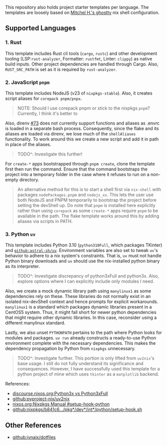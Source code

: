 This repository also holds project starter templates per language. The templates are loosely based on [Mitchel H.'s ghostty](https://github.com/ghostty-org/ghostty) nix shell configuration.

## Supported Languages

### 1. Rust

This template includes Rust cli tools (`cargo`, `rustc`) and other development tooling (LSP:`rust-analyzer`, Formatter: `rustfmt`, Linter: `clippy`) as native build inputs. Other project dependencies are handled through Cargo. Also, `RUST_SRC_PATH` is set as it is required by `rust-analyzer`.

### 2. JavaScript `pnpm`

This template includes NodeJS (v23 of `nixpkgs-stable`). Also, it creates script aliases for `corepack pnpm/pnpx`.

> NOTE: Should I use corepack pnpm or stick to the nixpkgs `pnpm`? Currently, I think it's better to

Also, direnv [#73](https://github.com/direnv/direnv/issues/73) does not currently support functions and aliases as .envrc is loaded in a separate bash process. Consequently, since the flake and its aliases are loaded via direnv, we lose much of the `shellAliases` functionality. To work around this we create a new script and add it in path in place of the aliases.

> TODO^: Investigate this further!

For `create-*` apps bootstrapped through `pnpm create`, clone the template first then run the command. Ensure that the command bootstraps the project into a temporary folder in the case where it refuses to run on a non-empty directory.

> An alternative method for this is to start a shell first via `nix-shell` with packages `nodePackages.pnpm` and `nodejs_xx`. This lets the user use both NodeJS and PNPM temporarily to bootstrap the project before setting the devShell up. Do note that `pnpm` is installed here explicitly rather than using `corepack` as some `create-*` apps require `pnpm` to be available in the path. The flake template works around this by adding aliases via scripts in PATH.

### 3. Python `uv`

This template includes Python 3.10 (`python310Full`, which packages TKinter) and [`github:astral-sh/uv`](https://github.com/astral-sh/uv). Environment variables are also set to tweak `uv`'s behavior to adhere to a nix system's constraints. That is, `uv` must not handle Python binary downloads and `uv` should use the nix-installed python binary as its interpreter.

> TODO^: Investigate discrepancy of python3xFull and python3x. Also, explore options where I can explicitly include only modules I need.

Also, we create a mock dynamic library path using `manylinux1` as some dependencies rely on these. These libraries do not normally exist in an isolated nix-devShell context and hence prompts for explicit workarounds. `manylinux1` is a standard which packages dynamic libraries present in a CentOS5 system. Thus, it might fall short for newer python dependencies that might require other dynamic libraries. In this case, reconsider using a different manylinux standard.

Lastly, we also unset `PYTHONPATH` pertains to the path where Python looks for modules and packages. `uv run` already constructs a ready-to-use Python environment complete with the necessary dependencies. This makes the dependency propagation by Python from `nixpkgs` unnecessary.

> TODO^: Investigate further. This portion is only lifted from `uv2nix`'s base usage. I still do not fully understand its significance and consequences. However, I have successfully used this template for a python project of mine which uses `tkinter` as a `matplotlib` backend.

References:

- [discourse.nixos.org:Python3x vs Python3xFull](https://discourse.nixos.org/t/python3x-vs-python3xfull-package-name-change-in-2016-vs-standardized-semantic-adopt-to-standard-python-semantic/10896)
- [github:pyproject-nix/uv2nix](https://github.com/pyproject-nix/uv2nix)
- [nixos.org:Nixpkgs Manual #setup-hook-python](https://nixos.org/manual/nixpkgs/stable/#setup-hook-python)
- [github:nixpkgs/b841c6.../pkg*/dev*/int\*/python/setup-hook.sh](https://github.com/NixOS/nixpkgs/blob/b841c624fda46a8e28a007684eb56d407fb246b8/pkgs/development/interpreters/python/setup-hook.sh)

## Other References

- [github:iynaix/dotfiles](https://github.com/iynaix/dotfiles/tree/main/templates)
